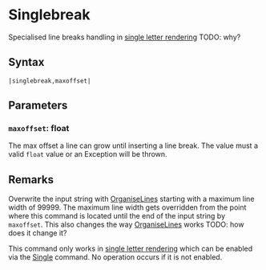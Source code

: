 # Singlebreak

Specialised line breaks handling in [single letter rendering](../../Life%20Cycle/letter%20rendering/single%20letter%20rendering.md) TODO: why?

## Syntax

````
|singlebreak,maxoffset|
````

## Parameters

### `maxoffset`: float

The max offset a line can grow until inserting a line break. The value must a valid `float` value or an Exception will be thrown.

## Remarks

Overwrite the input string with [OrganiseLines](../../Notable%20Methods/OrganiseLines.md) starting with a maximum line width of 99999. The maximum line width gets overridden from the point where this command is located until the end of the input string by `maxoffset`. This also changes the way [OrganiseLines](../../Notable%20Methods/OrganiseLines.md) works TODO: how does it change it?

This command only works in [single letter rendering](../../Life%20Cycle/letter%20rendering/single%20letter%20rendering.md) which can be enabled via the [Single](Single.md) command. No operation occurs if it is not enabled.
